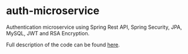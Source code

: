 # auth-microservice
Authentication microservice using Spring Rest API, Spring Security, JPA, MySQL, JWT and RSA Encryption.

Full description of the code can be found [here](https://simplersoftware.io/secure-backend-apis-using-a-custom-authentication-microservice/).
